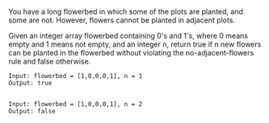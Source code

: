 You have a long flowerbed in which some of the plots are planted, and some are not. However, flowers cannot be planted in adjacent plots.

Given an integer array flowerbed containing 0's and 1's, where 0 means empty and 1 means not empty, and an integer n, return true if n new flowers can be planted in the flowerbed without violating the no-adjacent-flowers rule and false otherwise.

```
Input: flowerbed = [1,0,0,0,1], n = 1
Output: true


Input: flowerbed = [1,0,0,0,1], n = 2
Output: false
```
